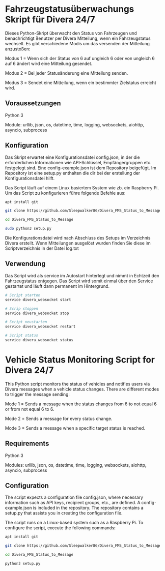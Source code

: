 # Fahrzeugstatusüberwachungs Skript für Divera 24/7

Dieses Python-Skript überwacht den Status von Fahrzeugen und benachrichtigt Benutzer per Divera Mitteilung,
wenn ein Fahrzeugstatus wechselt. Es gibt verschiedene Modis um das versenden der Mitteilung anzustoßen:

Modus 1 = Wenn sich der Status von 6 auf ungleich 6 oder von ungleich 6 auf 6 ändert wird eine Mitteilung gesendet.

Modus 2 = Bei jeder Statusänderung eine Mitteilung senden.

Modus 3 = Sendet eine Mitteilung, wenn ein bestimmter Zielstatus erreicht wird.

## Voraussetzungen
Python 3

Module: urllib, json, os, datetime, time, logging, websockets, aiohttp, asyncio, subprocess

## Konfiguration
Das Skript erwartet eine Konfigurationsdatei config.json, in der die erforderlichen Informationen wie API-Schlüssel, Empfängergruppen etc. festgelegt sind.
Eine config-example.json ist dem Repository beigefügt.
Im Repository ist eine setup.py enthalten die dir bei der erstellung der Konfigurationsdatei hilft.

Das Script läuft auf einem Linux basiertem System wie zb. ein Raspberry Pi.
Um das Script zu konfigurieren führe folgende Befehle aus:

```bash
apt install git

git clone https://github.com/Sleepwalker86/Divera_FMS_Status_to_Message.git

cd Divera_FMS_Status_to_Message

sudo python3 setup.py

```

Die Konfigurationsdatei wird nach Abschluss des Setups im Verzeichnis Divera erstellt.
Wenn Mitteilungen ausgelöst wurden finden Sie diese im Scriptverzeichnis in der Datei log.txt

## Verwendung
Das Script wird als service im Autostart hinterlegt und nimmt in Echtzeit den Fahrzeugstatus entgegen.
Das Script wird somit einmal über den Service gestartet und läuft dann permanent im Hintergrund.

```bash
# Script starten
service divera_websocket start

# Scrip stoppen
service divera_websocket stop

# Script neustarten
service divera_websocket restart

# Script status
service divera_websocket status
```

# Vehicle Status Monitoring Script for Divera 24/7

This Python script monitors the status of vehicles and notifies users via Divera messages when a vehicle status changes. There are different modes to trigger the message sending:

Mode 1 = Sends a message when the status changes from 6 to not equal 6 or from not equal 6 to 6.

Mode 2 = Sends a message for every status change.

Mode 3 = Sends a message when a specific target status is reached.

## Requirements
Python 3

Modules: urllib, json, os, datetime, time, logging, websockets, aiohttp, asyncio, subprocess

## Configuration
The script expects a configuration file config.json, where necessary information such as API keys, recipient groups, etc., are defined.
A config-example.json is included in the repository.
The repository contains a setup.py that assists you in creating the configuration file.

The script runs on a Linux-based system such as a Raspberry Pi.
To configure the script, execute the following commands:

```bash
apt install git

git clone https://github.com/Sleepwalker86/Divera_FMS_Status_to_Message.git

cd Divera_FMS_Status_to_Message

python3 setup.py
```